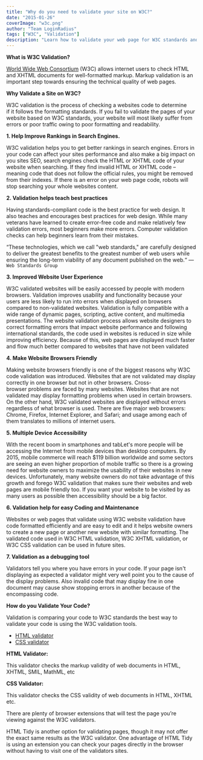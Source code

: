 ```yaml
---
title: "Why do you need to validate your site on W3C?"
date: "2015-01-26"
coverImage: "w3c.png"
author: "Team LoginRadius"
tags: ["W3C", "Validation"]
description: "Learn how to validate your web page for W3C standards and know about the benefits of W3C Validation"
---
```


**What is W3C Validation?**

[World Wide Web Consortium](http://en.wikipedia.org/wiki/World_Wide_Web_Consortium) (W3C) allows internet users to check HTML and XHTML documents for well-formatted markup. Markup validation is an important step towards ensuring the technical quality of web pages.

**Why Validate a Site on W3C?**

W3C validation is the process of checking a websites code to determine if it follows the formatting standards. If you fail to validate the pages of your website based on W3C standards, your website will most likely suffer from errors or poor traffic owing to poor formatting and readability.

**1\. Help Improve Rankings in Search Engines.**

W3C validation helps you to get better rankings in search engines. Errors in your code can affect your sites performance and also make a big impact on you sites SEO, search engines check the HTML or XHTML code of your website when searching. If they find invalid HTML or XHTML code – meaning code that does not follow the official rules, you might be removed from their indexes. If there is an error on your web page code, robots will stop searching your whole websites content.

**2\. Validation helps teach best practices**

Having standards-compliant code is the best practice for web design. It also teaches and encourages best practices for web design. While many veterans have learned to create error-free code and make relatively few validation errors, most beginners make more errors. Computer validation checks can help beginners learn from their mistakes.

“These technologies, which we call "web standards," are carefully designed to deliver the greatest benefits to the greatest number of web users while ensuring the long-term viability of any document published on the web.“ — `Web Standards Group`

**3\. Improved Website User Experience**

W3C validated websites will be easily accessed by people with modern browsers. Validation improves usability and functionality because your users are less likely to run into errors when displayed on browsers compared to non-validated websites. Validation is fully compatible with a wide range of dynamic pages, scripting, active content, and multimedia presentations. The website validation process allows website designers to correct formatting errors that impact website performance and following international standards, the code used in websites is reduced in size while improving efficiency. Because of this, web pages are displayed much faster and flow much better compared to websites that have not been validated

**4\. Make Website Browsers Friendly**

Making website browsers friendly is one of the biggest reasons why W3C code validation was introduced. Websites that are not validated may display correctly in one browser but not in other browsers. Cross-browser problems are faced by many websites. Websites that are not validated may display formatting problems when used in certain browsers. On the other hand, W3C validated websites are displayed without errors regardless of what browser is used. There are five major web browsers: Chrome, Firefox, Internet Explorer, and Safari; and usage among each of them translates to millions of internet users.

**5\. Multiple Device Accessibility**

With the recent boom in smartphones and tabLet's more people will be accessing the Internet from mobile devices than desktop computers. By 2015, mobile commerce will reach $119 billion worldwide and some sectors are seeing an even higher proportion of mobile traffic so there is a growing need for website owners to maximize the usability of their websites in new devices. Unfortunately, many website owners do not take advantage of this growth and forego W3C validation that makes sure their websites and web pages are mobile friendly too. If you want your website to be visited by as many users as possible then accessibility should be a big factor.

**6\. Validation help for easy Coding and Maintenance**

Websites or web pages that validate using W3C website validation have code formatted efficiently and are easy to edit and it helps website owners to create a new page or another new website with similar formatting. The validated code used in W3C HTML validation, W3C XHTML validation, or W3C CSS validation can be used in future sites.

**7\. Validation as a debugging tool**

Validators tell you where you have errors in your code. If your page isn't displaying as expected a validator might very well point you to the cause of the display problems. Also invalid code that may display fine in one document may cause show stopping errors in another because of the encompassing code.

**How do you Validate Your Code?**

Validation is comparing your code to W3C standards the best way to validate your code is using the W3C validation tools.

- [HTML validator](http://validator.w3.org/)
- [CSS validator](http://jigsaw.w3.org/css-validator/)

**HTML Validator:**

This validator checks the markup validity of web documents in HTML, XHTML, SMIL, MathML, etc

**CSS Validator:**

This validator checks the CSS validity of web documents in HTML, XHTML etc.

There are plenty of browser extensions that will test the page you’re viewing against the W3C validators.

HTML Tidy is another option for validating pages, though it may not offer the exact same results as the W3C validator. One advantage of HTML Tidy is using an extension you can check your pages directly in the browser without having to visit one of the validators sites.
